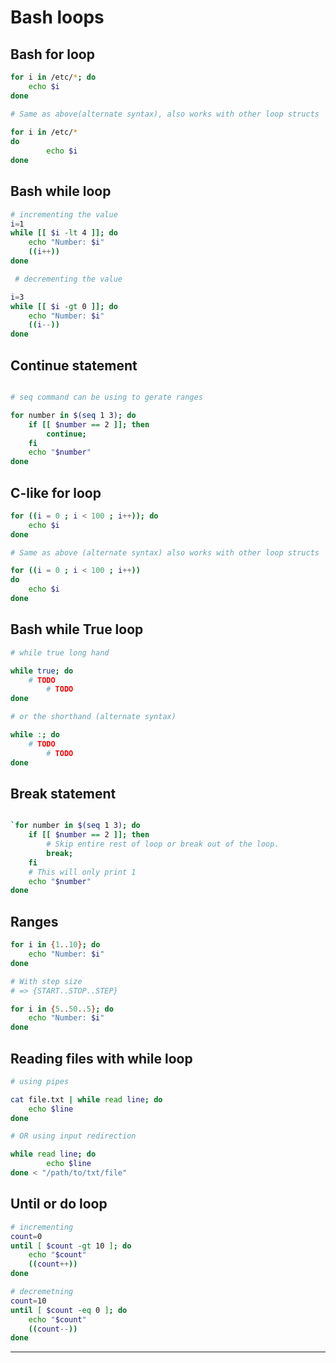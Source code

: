 # Bash loops

## Bash for loop

```bash
for i in /etc/*; do
    echo $i
done

# Same as above(alternate syntax), also works with other loop structs
	
for i in /etc/* 
do
		echo $i
done
```

## Bash while loop

```bash
# incrementing the value
i=1
while [[ $i -lt 4 ]]; do
    echo "Number: $i"
    ((i++)) 
done

 # decrementing the value

i=3
while [[ $i -gt 0 ]]; do
    echo "Number: $i"
    ((i--))
done
```

## Continue statement

```bash

# seq command can be using to gerate ranges

for number in $(seq 1 3); do
    if [[ $number == 2 ]]; then
        continue;
    fi
    echo "$number"
done

```

## C-like for loop

```bash
for ((i = 0 ; i < 100 ; i++)); do
    echo $i
done 

# Same as above (alternate syntax) also works with other loop structs

for ((i = 0 ; i < 100 ; i++)) 
do
    echo $i
done 
```

## Bash while True loop

```bash
# while true long hand

while true; do
    # TODO
		# TODO
done

# or the shorthand (alternate syntax)

while :; do
    # TODO
		# TODO
done
```

## Break statement

```bash

`for number in $(seq 1 3); do
    if [[ $number == 2 ]]; then
        # Skip entire rest of loop or break out of the loop.
        break;
    fi
    # This will only print 1
    echo "$number"
done

```

## Ranges

```bash
for i in {1..10}; do
    echo "Number: $i"
done

# With step size
# => {START..STOP..STEP}

for i in {5..50..5}; do
    echo "Number: $i"
done
```

## Reading files with while loop

```bash
# using pipes

cat file.txt | while read line; do
    echo $line
done

# OR using input redirection

while read line; do
		echo $line
done < "/path/to/txt/file"

```

## Until or do loop

```bash
# incrementing
count=0
until [ $count -gt 10 ]; do
    echo "$count"
    ((count++))
done

# decremetning
count=10
until [ $count -eq 0 ]; do
    echo "$count"
    ((count--))
done
```

---
